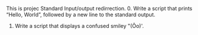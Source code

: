 This is projec Standard Input/output redirrection.
0. Write a script that prints “Hello, World”, followed by a new line to the standard output.
1. Write a script that displays a confused smiley "(Ôo)'. 
